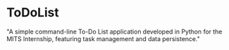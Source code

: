# ToDoList
"A simple command-line To-Do List application developed in Python for the MITS Internship, featuring task management and data persistence."
